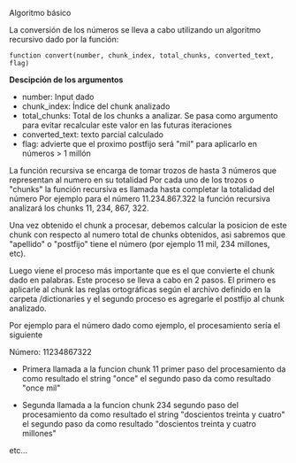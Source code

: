 Algoritmo básico

La conversión de los números se lleva a cabo utilizando un algoritmo recursivo dado por la función: 

`function convert(number, chunk_index, total_chunks, converted_text, flag)`  

**Descipción de los argumentos**
  
  - number: Input dado
  - chunk_index: Índice del chunk analizado
  - total_chunks: Total de los chunks a analizar. Se pasa como argumento para evitar recalcular este valor en las futuras iteraciones
  - converted_text: texto parcial calculado
  - flag: advierte que el proximo postfijo será "mil" para aplicarlo en números > 1 millón

La función recursiva se encarga de tomar trozos de hasta 3 números que representan al numero en su totalidad
Por cada uno de los trozos o "chunks" la función recursiva es llamada hasta completar la totalidad del número
Por ejemplo para el número 11.234.867.322 la función recursiva analizará los chunks 11, 234, 867, 322. 

Una vez obtenido el chunk a procesar, debemos calcular la posicion de este chunk con respecto al numero total de chunks obtenidos, asi sabremos que "apellido" o "postfijo" tiene el número (por ejemplo 11 mil, 234 millones, etc).

Luego viene el proceso más importante que es el que convierte el chunk dado en palabras.
Este proceso se lleva a cabo en 2 pasos. El primero es aplicarle al chunk las reglas ortográficas según el archivo definido en la carpeta /dictionaries y el segundo proceso es agregarle el postfijo al chunk analizado.

Por ejemplo para el número dado como ejemplo, el procesamiento sería el siguiente

Número: 11234867322

- Primera llamada a la funcion
  chunk 11
  primer paso del procesamiento da como resultado el string "once"
  el segundo paso da como resultado "once mil"

- Segunda llamada a la funcion
  chunk 234
  segundo paso del procesamiento da como resultado el string "doscientos treinta y cuatro"
  el segundo paso da como resultado "doscientos treinta y cuatro millones"
 
etc...





